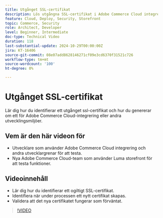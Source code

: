 ```yaml
---
title: Utgånget SSL-certifikat
description: Lös utgångna SSL-certifikat i Adobe Commerce Cloud integreringsmiljöer.
feature: Cloud, Deploy, Security, Storefront
topic: Commerce, Security
role: Architect, Developer
level: Beginner, Intermediate
doc-type: Technical Video
duration: 118
last-substantial-update: 2024-10-29T00:00:00Z
jira: KT-16406
source-git-commit: 08e07add8628146271cf09e3cd6370f31521c726
workflow-type: tm+mt
source-wordcount: '100'
ht-degree: 0%

---
```



# Utgånget SSL-certifikat

Lär dig hur du identifierar ett utgånget ssl-certifikat och hur du genererar om ett för Adobe Commerce Cloud-integrering eller andra utvecklingsmiljöer.

## Vem är den här videon för

- Utvecklare som använder Adobe Commerce Cloud integrering och andra utvecklargrenar för att testa.
- Nya Adobe Commerce Cloud-team som använder Luma storefront för att testa funktioner.

## Videoinnehåll

- Lär dig hur du identifierar ett ogiltigt SSL-certifikat.
- Identifiera när under processen ett nytt certifikat skapas.
- Validera att det nya certifikatet fungerar som förväntat. &#x200B;

>[!VIDEO](https://video.tv.adobe.com/v/3435751?learn=on)
